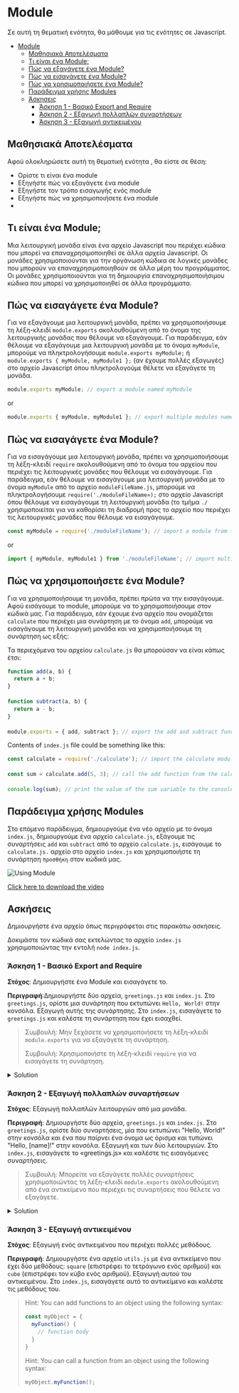 # Module

Σε αυτή τη θεματική ενότητα, θα μάθουμε για τις ενότητες σε Javascript.

- [Module](#Module)
  - [Μαθησιακά Αποτελέσματα](#Μαθησιακά-Αποτελέσματα)
  - [Τι είναι ένα Module;](#Τι-είναι-ένα-Module-;)
  - [Πώς να εξαγάγετε ένα Module?](#Πώς-να-εξαγάγετε-ένα-Module-?)
  - [Πώς να εισαγάγετε ένα Module?](#Πώς-να-εισαγάγετε-ένα-Module-?)
  - [Πώς να χρησιμοποιήσετε ένα Module?](#Πώς-να-χρησιμοποιήσετε-ένα-Module-?)
  - [Παράδειγμα χρήσης Modules](#Παράδειγμα-χρήσης-Modules)
  - [Άσκησεις](#Άσκησεις)
    - [Άσκηση 1 - Βασικό Export and Require](#Άσκηση-1---Βασικό-Export-and-Require)
    - [Άσκηση 2 - Εξαγωγή πολλαπλών συναρτήσεων](#Άσκηση-2---Εξαγωγή-πολλαπλών-συναρτήσεων)
    - [Άσκηση 3 - Εξαγωγή αντικειμένου](#Άσκηση-3---Εξαγωγή-αντικειμένου)

## Μαθησιακά Αποτελέσματα

Αφού ολοκληρώσετε αυτή τη θεματική ενότητα , θα είστε σε θέση:

- Ορίστε τι είναι ένα module
- Εξηγήστε πώς να εξαγάγετε ένα module
- Εξηγήστε τον τρόπο εισαγωγής ενός module
- Εξηγήστε πώς να χρησιμοποιήσετε ένα module
- 
## Τι είναι ένα Module;

Μια λειτουργική μονάδα είναι ένα αρχείο Javascript που περιέχει κώδικα που μπορεί να επαναχρησιμοποιηθεί σε άλλα αρχεία Javascript. Οι μονάδες χρησιμοποιούνται για την οργάνωση κώδικα σε λογικές μονάδες που μπορούν να επαναχρησιμοποιηθούν σε άλλα μέρη του προγράμματος. Οι μονάδες χρησιμοποιούνται για τη δημιουργία επαναχρησιμοποιήσιμου κώδικα που μπορεί να χρησιμοποιηθεί σε άλλα προγράμματα.

## Πώς να εισαγάγετε ένα Module?

Για να εξαγάγουμε μια λειτουργική μονάδα, πρέπει να χρησιμοποιήσουμε τη λέξη-κλειδί `module.exports` ακολουθούμενη από το όνομα της λειτουργικής μονάδας που θέλουμε να εξαγάγουμε. Για παράδειγμα, εάν θέλουμε να εξαγάγουμε μια λειτουργική μονάδα με το όνομα `myModule`, μπορούμε να πληκτρολογήσουμε `module.exports myModule;` ή `module.exports { myModule, myModule1 };` (αν έχουμε πολλές εξαγωγές) στο αρχείο Javascript όπου πληκτρολογούμε θέλετε να εξαγάγετε τη μονάδα.

```javascript
module.exports myModule; // export a module named myModule
```
or
```javascript
module.exports { myModule, myModule1 }; // export multiple modules named myModule and myModule1
```

## Πώς να εισαγάγετε ένα Module?

Για να εισαγάγουμε μια λειτουργική μονάδα, πρέπει να χρησιμοποιήσουμε τη λέξη-κλειδί `require` ακολουθούμενη από το όνομα του αρχείου που περιέχει τις λειτουργικές μονάδες που θέλουμε να εισαγάγουμε. Για παράδειγμα, εάν θέλουμε να εισαγάγουμε μια λειτουργική μονάδα με το όνομα `myModule` από το αρχείο `moduleFileName.js`, μπορούμε να πληκτρολογήσουμε `require('./moduleFileName»);` στο αρχείο Javascript όπου θέλουμε να εισαγάγουμε τη λειτουργική μονάδα (το  τμήμα `./` χρησιμοποιείται για να καθορίσει τη διαδρομή προς το αρχείο που περιέχει τις λειτουργικές μονάδες που θέλουμε να εισαγάγουμε.

```javascript
const myModule = require('./moduleFileName'); // import a module from file named `moduleFileName.js`
```
or
```javascript
import { myModule, myModule1 } from './moduleFileName'; // import multiple modules named myModule and myModule1 from the `moduleFileName.js` file
```

## Πώς να χρησιμοποιήσετε ένα Module?

Για να χρησιμοποιήσουμε τη μονάδα, πρέπει πρώτα να την εισαγάγουμε. Αφού εισάγουμε το module, μπορούμε να το χρησιμοποιήσουμε στον κώδικά μας. Για παράδειγμα, εάν έχουμε ένα αρχείο που ονομάζεται `calculate`  που περιέχει μια συνάρτηση με το όνομα `add`, μπορούμε να εισαγάγουμε τη λειτουργική μονάδα και να χρησιμοποιήσουμε τη συνάρτηση ως εξής:

Τα περιεχόμενα του αρχείου `calculate.js` θα μπορούσαν να είναι κάπως έτσι:

```javascript
function add(a, b) {
  return a + b;
}

function subtract(a, b) {
  return a - b;
}

module.exports = { add, subtract }; // export the add and subtract functions
```

Contents of `index.js` file could be something like this:

```javascript
const calculate = require('./calculate'); // import the calculate module

const sum = calculate.add(5, 3); // call the add function from the calculate module and assign the result to the sum variable

console.log(sum); // print the value of the sum variable to the console
```

## Παράδειγμα χρήσης Modules

Στο επόμενο παράδειγμα, δημιουργούμε ένα νέο αρχείο με το όνομα `index.js`, δημιουργούμε ένα αρχείο `calculate.js`, εξάγουμε τις συναρτήσεις `add` και `subtract` από το αρχείο `calculate.js`, εισάγουμε το `calculate.js.`  αρχείο στο αρχείο `index.js` και χρησιμοποιήστε τη συνάρτηση `προσθήκη` στον κώδικά μας.

![Using Module](UsingModule.gif)

[Click here to download the video](UsingModule.mp4)

## Ασκήσεις

Δημιουργήστε ένα αρχείο όπως περιγράφεται στις παρακάτω ασκήσεις.

Δοκιμάστε τον κώδικά σας εκτελώντας το αρχείο `index.js` χρησιμοποιώντας την εντολή `node index.js`.

### Άσκηση 1 - Βασικό Export and Require

**Στόχος**: Δημιουργήστε ένα Module και εισαγάγετε το.

**Περιγραφή**:Δημιουργήστε δύο αρχεία, `greetings.js` και `index.js`. Στο `greetings.js`, ορίστε μια συνάρτηση που εκτυπώνει `Hello, World!` στην κονσόλα. Εξαγωγή αυτής της συνάρτησης. Στο `index.js`, εισαγάγετε το `greetings.js` και καλέστε τη συνάρτηση που έχει εισαχθεί.

> Συμβουλή: Μην ξεχάσετε να χρησιμοποιήσετε τη λέξη-κλειδί `module.exports` για να εξαγάγετε τη συνάρτηση.
>
> Συμβουλή: Χρησιμοποιήστε τη λέξη-κλειδί `require` για να εισαγάγετε τη συνάρτηση.

<details>
  <summary>Solution</summary>

  ```javascript
  // greetings.js
  function sayHello() {
    console.log('Hello, World!');
  }

  module.exports = sayHello;
  ```

  ```javascript
  // index.js
  const sayHello = require('./greetings');

  sayHello();
  ```
![Modules](modules.gif)
</details>

### Άσκηση 2 - Εξαγωγή πολλαπλών συναρτήσεων

**Στόχος**: Εξαγωγή πολλαπλών λειτουργιών από μια μονάδα.

**Περιγραφή**: Δημιουργήστε δύο αρχεία, `greetings.js` και `index.js`. Στο `greetings.js`, ορίστε δύο συναρτήσεις, μία που εκτυπώνει "Hello, World!" στην κονσόλα και ένα που παίρνει ένα όνομα ως όρισμα και τυπώνει "Hello, [name]!" στην κονσόλα. Εξαγωγή και των δύο λειτουργιών. Στο `index.js`, εισαγάγετε το «greetings.js» και καλέστε τις εισαγόμενες συναρτήσεις.

> Συμβουλή: Μπορείτε να εξαγάγετε πολλές συναρτήσεις χρησιμοποιώντας τη λέξη-κλειδί `module.exports` ακολουθούμενη από ένα αντικείμενο που περιέχει τις συναρτήσεις που θέλετε να εξαγάγετε.

<details>
  <summary>Solution</summary>

  ```javascript
  // greetings.js
  function sayHello() {
    console.log('Hello, World!');
  }

  function sayHelloTo(name) {
    console.log(`Hello, ${name}!`);
  }

  module.exports = { sayHello, sayHelloTo };
  ```

  ```javascript
  // index.js
  const { sayHello, sayHelloTo } = require('./greetings');

  sayHello();
  sayHelloTo('John');
  ```
</details>

### Άσκηση 3 - Εξαγωγή αντικειμένου

**Στόχος**: Εξαγωγή ενός αντικειμένου που περιέχει πολλές μεθόδους.

**Περιγραφή**: Δημιουργήστε ένα αρχείο `utils.js` με ένα αντικείμενο που έχει δύο μεθόδους: `square` (επιστρέφει το τετράγωνο ενός αριθμού) και `cube` (επιστρέφει τον κύβο ενός αριθμού). Εξαγωγή αυτού του αντικειμένου. Στο `index.js`, εισαγάγετε αυτό το αντικείμενο και καλέστε τις μεθόδους του.

> Hint: You can add functions to an object using the following syntax:
> ```javascript
> const myObject = {
>   myFunction() {
>     // function body
>   }
> }
> ```
>
> Hint: You can call a function from an object using the following syntax:
> ```javascript
> myObject.myFunction();
> ```



